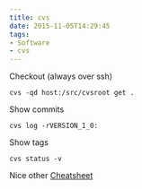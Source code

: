 ```yaml
---
title: cvs
date: 2015-11-05T14:29:45
tags:
- Software
- cvs
---
```


Checkout (always over ssh)

    cvs -qd host:/src/cvsroot get .

Show commits

    cvs log -rVERSION_1_0:

Show tags

    cvs status -v

Nice other [Cheatsheet](http://www.slac.stanford.edu/grp/cd/soft/cvs/cvs_cheatsheet.html)
